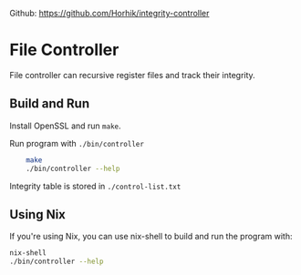 Github: https://github.com/Horhik/integrity-controller
# File Controller


File controller can recursive register files and track their integrity.


## Build and Run

Install OpenSSL and run `make`.

Run program with `./bin/controller`


```bash
    make
    ./bin/controller --help
```



Integrity table is stored in `./control-list.txt`

## Using Nix

If you're using Nix, you can use nix-shell to build and run the program with:
```bash
nix-shell 
./bin/controller --help
```

